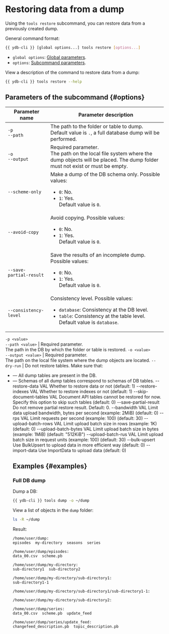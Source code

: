 # Restoring data from a dump

Using the `tools restore` subcommand, you can restore data from a previously created dump.

General command format:

```bash
{{ ydb-cli }} [global options...] tools restore [options...]
```

* `global options`: [Global parameters](../../../commands/global-options.md).
* `options`: [Subcommand parameters](#options).

View a description of the command to restore data from a dump:

```bash
{{ ydb-cli }} tools restore --help
```

## Parameters of the subcommand {#options}

Parameter name | Parameter description
--- | ---
`-p`<br/>`--path` | The path to the folder or table to dump.<br/>Default value is `.`, a full database dump will be performed.
`-o`<br/>`--output` | Required parameter.<br/>The path on the local file system where the dump objects will be placed. The dump folder must not exist or must be empty.
`--scheme-only` | Make a dump of the DB schema only. Possible values:<br/><ul><li>`0`: No.</li><li>`1`: Yes.</li>Default value is `0`.
`--avoid-copy` | Avoid copying. Possible values:<br/><ul><li>`0`: No.</li><li>`1`: Yes.</li>Default value is `0`.
`--save-partial-result` | Save the results of an incomplete dump. Possible values:<br/><ul><li>`0`: No.</li><li>`1`: Yes.</li>Default value is `0`.
`--consistency-level` | Consistency level. Possible values:<br/><ul><li>`database`: Consistency at the DB level.</li><li>`table`: Consistency at the table level.</li>Default value is `database`.

`-p <value>`<br/>`--path <value>` | Required parameter.<br/>The path in the DB by which the folder or table is restored.
`-o <value>`<br/>`--output <value>` | Required parameter.<br/>The path on the local file system where the dump objects are located.
`--dry-run` | Do not restore tables. Make sure that:<br/><ul><li>— All dump tables are present in the DB.</li><li>— Schemas of all dump tables correspond to schemas of DB tables.
--restore-data VAL       Whether to restore data or not (default: 1)
--restore-indexes VAL    Whether to restore indexes or not (default: 1)
--skip-document-tables VAL
Document API tables cannot be restored for now. Specify this option to skip such tables
(default: 0)
--save-partial-result    Do not remove partial restore result.
Default: 0.
--bandwidth VAL          Limit data upload bandwidth, bytes per second (example: 2MiB) (default: 0)
--rps VAL                Limit requests per second (example: 100) (default: 30)
--upload-batch-rows VAL  Limit upload batch size in rows (example: 1K) (default: 0)
--upload-batch-bytes VAL Limit upload batch size in bytes (example: 1MiB) (default: "512KiB")
--upload-batch-rus VAL   Limit upload batch size in request units (example: 100) (default: 30)
--bulk-upsert            Use BulkUpsert to upload data in more efficient way (default: 0)
--import-data            Use ImportData to upload data (default: 0)

## Examples {#examples}

### Full DB dump

Dump a DB:

```bash
{{ ydb-cli }} tools dump -o ~/dump
```

View a list of objects in the `dump` folder:

```bash
ls -R ~/dump
```

Result:

```text
/home/user/dump:
episodes  my-directory  seasons  series

/home/user/dump/episodes:
data_00.csv  scheme.pb

/home/user/dump/my-directory:
sub-directory1  sub-directory2

/home/user/dump/my-directory/sub-directory1:
sub-directory1-1

/home/user/dump/my-directory/sub-directory1/sub-directory1-1:

/home/user/dump/my-directory/sub-directory2:

/home/user/dump/series:
data_00.csv  scheme.pb  update_feed

/home/user/dump/series/update_feed:
changefeed_description.pb  topic_description.pb
```
